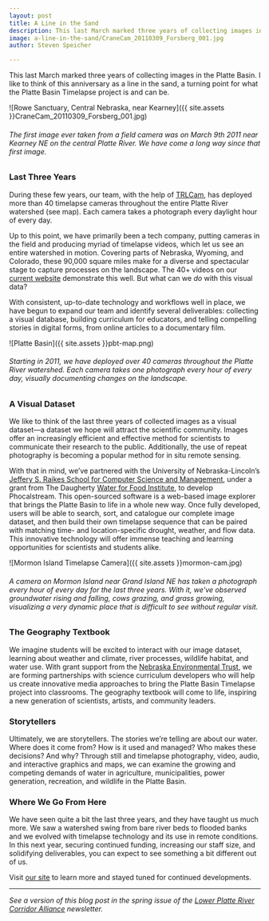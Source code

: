 ```yaml
---
layout: post
title: A Line in the Sand
description: This last March marked three years of collecting images in the Platte Basin. I like to think of this anniversary as a line in the sand, a turning point for what the Platte Basin Timelapse project is and can be.
image: a-line-in-the-sand/CraneCam_20110309_Forsberg_001.jpg
author: Steven Speicher

---
```


This last March marked three years of collecting images in the Platte Basin. I like to think of this anniversary as a line in the sand, a turning point for what the Platte Basin Timelapse project is and can be.

![Rowe Sanctuary, Central Nebraska, near Kearney]({{ site.assets }}CraneCam_20110309_Forsberg_001.jpg)
###### The first image ever taken from a field camera was on March 9th 2011 near Kearney NE on the central Platte River. We have come a long way since that first image.

### Last Three Years

During these few years, our team, with the help of [TRLCam](http://www.trlcam.com), has deployed more than 40 timelapse cameras throughout the entire Platte River watershed (see map). Each camera takes a photograph every daylight hour of every day. 

Up to this point, we have primarily been a tech company, putting cameras in the field and producing myriad of timelapse videos, which let us see an entire watershed in motion. Covering parts of Nebraska, Wyoming, and Colorado, these 90,000 square miles make for a diverse and spectacular stage to capture processes on the landscape. The 40+ videos on our [current website](http://www.plattebasintimelapse.com) demonstrate this well. But what can we *do* with this visual data?

With consistent, up-to-date technology and workflows well in place, we have begun to expand our team and identify several deliverables: collecting a visual database, building curriculum for educators, and telling compelling stories in digital forms, from online articles to a documentary film.

![Platte Basin]({{ site.assets }}pbt-map.png)
###### Starting in 2011, we have deployed over 40 cameras throughout the Platte River watershed. Each camera takes one photograph every hour of every day, visually documenting changes on the landscape.

### A Visual Dataset

We like to think of the last three years of collected images as a visual dataset—a dataset we hope will attract the scientific community. Images offer an increasingly efficient and effective method for scientists to communicate their research to the public. Additionally, the use of repeat photography is becoming a popular method for in situ remote sensing.

With that in mind, we’ve partnered with the University of Nebraska-Lincoln’s [Jeffery S. Raikes School for Computer Science and Management](http://raikes.unl.edu/), under a grant from The Daugherty [Water for Food Institute](http://waterforfood.nebraska.edu/), to develop Phocalstream. This open-sourced software is a web-based image explorer that brings the Platte Basin to life in a whole new way. Once fully developed, users will be able to search, sort, and catalogue our complete image dataset, and then build their own timelapse sequence that can be paired with matching time- and location-specific drought, weather, and flow data. This innovative technology will offer immense teaching and learning opportunities for scientists and students alike.


![Mormon Island Timelapse Camera]({{ site.assets }}mormon-cam.jpg)
###### A camera on Mormon Island near Grand Island NE has taken a photograph every hour of every day for the last three years. With it, we've observed groundwater rising and falling, cows grazing, and grass growing, visualizing a very dynamic place that is difficult to see without regular visit.

### The Geography Textbook

We imagine students will be excited to interact with our image dataset, learning about weather and climate, river processes, wildlife habitat, and water use. With grant support from the [Nebraska Environmental Trust](http://www.environmentaltrust.org/), we are forming partnerships with science curriculum developers who will help us create innovative media approaches to bring the Platte Basin Timelapse project into classrooms. The geography textbook will come to life, inspiring a new generation of scientists, artists, and community leaders.

### Storytellers

Ultimately, we are storytellers. The stories we’re telling are about our water. Where does it come from? How is it used and managed? Who makes these decisions? And why? Through still and timelapse photography, video, audio, and interactive graphics and maps, we can examine the growing and competing demands of water in agriculture, municipalities, power generation, recreation, and wildlife in the Platte Basin.

### Where We Go From Here

We have seen quite a bit the last three years, and they have taught us much more. We saw a watershed swing from bare river beds to flooded banks and we evolved with timelapse technology and its use in remote conditions. In this next year, securing continued funding, increasing our staff size, and solidifying deliverables, you can expect to see something a bit different out of us.

Visit [our site](http://www.plattebasintimelapse.com) to learn more and stayed tuned for continued developments.

___



*See a version of this blog post in the spring issue of the [Lower Platte River Corridor Alliance](http://www.lowerplatte.org) newsletter.*